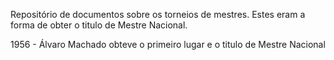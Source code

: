 Repositório de documentos sobre os torneios de mestres.
Estes eram a forma de obter o titulo de Mestre Nacional.

1956 -  Álvaro Machado obteve o primeiro lugar e o titulo de Mestre Nacional 
